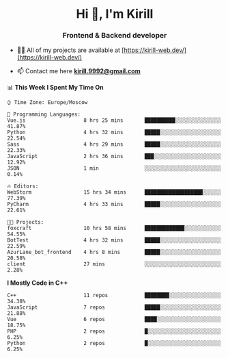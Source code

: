 <h1 align="center">Hi 👋, I'm Kirill</h1>
<h3 align="center">Frontend & Backend developer</h3>

- 👨‍💻 All of my projects are available at [https://kirill-web.dev/](https://kirill-web.dev/)

- 📫 Contact me here **kirill.9992@gmail.com**











<!--START_SECTION:waka-->
📊 **This Week I Spent My Time On** 

```text
⌚︎ Time Zone: Europe/Moscow

💬 Programming Languages: 
Vue.js                   8 hrs 25 mins       ██████████░░░░░░░░░░░░░░░   41.87% 
Python                   4 hrs 32 mins       █████░░░░░░░░░░░░░░░░░░░░   22.54% 
Sass                     4 hrs 29 mins       █████░░░░░░░░░░░░░░░░░░░░   22.33% 
JavaScript               2 hrs 36 mins       ███░░░░░░░░░░░░░░░░░░░░░░   12.92% 
JSON                     1 min               ░░░░░░░░░░░░░░░░░░░░░░░░░   0.14%

🔥 Editors: 
WebStorm                 15 hrs 34 mins      ███████████████████░░░░░░   77.39% 
PyCharm                  4 hrs 33 mins       █████░░░░░░░░░░░░░░░░░░░░   22.61%

🐱‍💻 Projects: 
foxcraft                 10 hrs 58 mins      █████████████░░░░░░░░░░░░   54.55% 
BotTest                  4 hrs 32 mins       █████░░░░░░░░░░░░░░░░░░░░   22.59% 
AzurLane_bot_frontend    4 hrs 8 mins        █████░░░░░░░░░░░░░░░░░░░░   20.58% 
client                   27 mins             ░░░░░░░░░░░░░░░░░░░░░░░░░   2.28%

```

**I Mostly Code in C++** 

```text
C++                      11 repos            ████████░░░░░░░░░░░░░░░░░   34.38% 
JavaScript               7 repos             █████░░░░░░░░░░░░░░░░░░░░   21.88% 
Vue                      6 repos             ████░░░░░░░░░░░░░░░░░░░░░   18.75% 
PHP                      2 repos             █░░░░░░░░░░░░░░░░░░░░░░░░   6.25% 
Python                   2 repos             █░░░░░░░░░░░░░░░░░░░░░░░░   6.25%

```



<!--END_SECTION:waka-->
